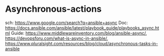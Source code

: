 # Asynchronous-actions
sch: https://www.google.com/search?q=ansible+async Doc: https://docs.ansible.com/ansible/latest/playbook_guide/playbooks_async.html Guide: https://www.middlewareinventory.com/blog/ansible-async/, https://devopsforu.com/what-is-async-in-ansible/, https://www.pluralsight.com/resources/blog/cloud/asynchronous-tasks-in-ansible
